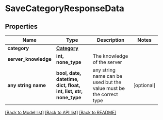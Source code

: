 # SaveCategoryResponseData


## Properties
Name | Type | Description | Notes
------------ | ------------- | ------------- | -------------
**category** | [**Category**](Category.md) |  | 
**server_knowledge** | **int, none_type** | The knowledge of the server | 
**any string name** | **bool, date, datetime, dict, float, int, list, str, none_type** | any string name can be used but the value must be the correct type | [optional]

[[Back to Model list]](../README.md#documentation-for-models) [[Back to API list]](../README.md#documentation-for-api-endpoints) [[Back to README]](../README.md)


